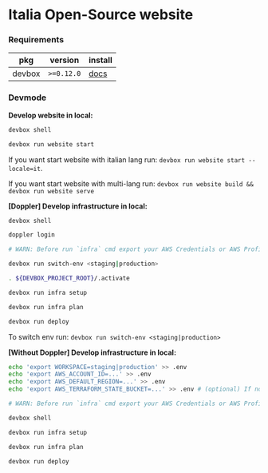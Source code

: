 # Italia Open-Source website

### Requirements

|pkg|version|install|
|---|---|---|
|devbox|`>=0.12.0`|[docs](https://www.jetify.com/devbox/docs/installing_devbox/#install-devbox)|

### Devmode

**Develop website in local:**

```bash
devbox shell

devbox run website start
```

If you want start website with italian lang run: `devbox run website start --locale=it`.

If you want start website with multi-lang run: `devbox run website build && devbox run website serve`

**[Doppler] Develop infrastructure in local:**

```bash
devbox shell

doppler login

# WARN: Before run `infra` cmd export your AWS Credentials or AWS Profile into .env

devbox run switch-env <staging|production>

. ${DEVBOX_PROJECT_ROOT}/.activate

devbox run infra setup

devbox run infra plan

devbox run deploy
```

To switch env run: `devbox run switch-env <staging|production>`

**[Without Doppler] Develop infrastructure in local:**

```bash
echo 'export WORKSPACE=staging|production' >> .env
echo 'export AWS_ACCOUNT_ID=...' >> .env
echo 'export AWS_DEFAULT_REGION=...' >> .env
echo 'export AWS_TERRAFORM_STATE_BUCKET=...' >> .env # (optional) If not set by default use local backend

# WARN: Before run `infra` cmd export your AWS Credentials or AWS Profile into .env

devbox shell

devbox run infra setup

devbox run infra plan

devbox run deploy
```
